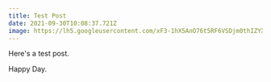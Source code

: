 ```yaml
---
title: Test Post
date: 2021-09-30T10:08:37.721Z
image: https://lh5.googleusercontent.com/xF3-1hX5AnO76t5RF6VSDjm0thIZYXtFXuNc58wTlptmwiau_QbVb4-ThwdZd2lXsO7iEBbGp4Ht1yaScxhVbXWjOkVMhpoxbisoeq4qAyVPhgokukZQx4m8GA3ztuT8xg=w1280
---
```

Here's a test post.



H﻿appy Day.